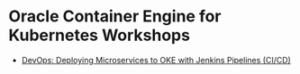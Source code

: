 # Oracle Container Engine for Kubernetes Workshops #


+ [DevOps: Deploying Microservices to OKE with Jenkins Pipelines (CI/CD)](k8s/jenkinspipelines/README.md)
